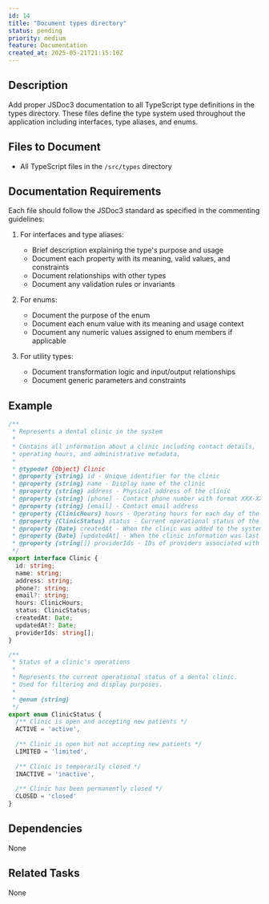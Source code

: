 ```yaml
---
id: 14
title: "Document types directory"
status: pending
priority: medium
feature: Documentation
created_at: 2025-05-21T21:15:10Z
---
```


## Description

Add proper JSDoc3 documentation to all TypeScript type definitions in the types directory. These files define the type system used throughout the application including interfaces, type aliases, and enums.

## Files to Document

- All TypeScript files in the `/src/types` directory

## Documentation Requirements

Each file should follow the JSDoc3 standard as specified in the commenting guidelines:

1. For interfaces and type aliases:
   - Brief description explaining the type's purpose and usage
   - Document each property with its meaning, valid values, and constraints
   - Document relationships with other types
   - Document any validation rules or invariants

2. For enums:
   - Document the purpose of the enum
   - Document each enum value with its meaning and usage context
   - Document any numeric values assigned to enum members if applicable

3. For utility types:
   - Document transformation logic and input/output relationships
   - Document generic parameters and constraints

## Example

```typescript
/**
 * Represents a dental clinic in the system
 * 
 * Contains all information about a clinic including contact details,
 * operating hours, and administrative metadata.
 *
 * @typedef {Object} Clinic
 * @property {string} id - Unique identifier for the clinic
 * @property {string} name - Display name of the clinic
 * @property {string} address - Physical address of the clinic
 * @property {string} [phone] - Contact phone number with format XXX-XXX-XXXX
 * @property {string} [email] - Contact email address
 * @property {ClinicHours} hours - Operating hours for each day of the week
 * @property {ClinicStatus} status - Current operational status of the clinic
 * @property {Date} createdAt - When the clinic was added to the system
 * @property {Date} [updatedAt] - When the clinic information was last updated
 * @property {string[]} providerIds - IDs of providers associated with this clinic
 */
export interface Clinic {
  id: string;
  name: string;
  address: string;
  phone?: string;
  email?: string;
  hours: ClinicHours;
  status: ClinicStatus;
  createdAt: Date;
  updatedAt?: Date;
  providerIds: string[];
}

/**
 * Status of a clinic's operations
 * 
 * Represents the current operational status of a dental clinic.
 * Used for filtering and display purposes.
 *
 * @enum {string}
 */
export enum ClinicStatus {
  /** Clinic is open and accepting new patients */
  ACTIVE = 'active',
  
  /** Clinic is open but not accepting new patients */
  LIMITED = 'limited',
  
  /** Clinic is temporarily closed */
  INACTIVE = 'inactive',
  
  /** Clinic has been permanently closed */
  CLOSED = 'closed'
}
```

## Dependencies

None

## Related Tasks

None
